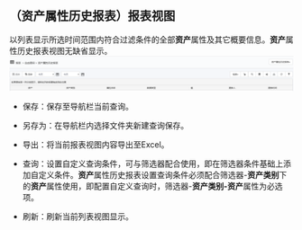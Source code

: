 ## （资产属性历史报表）报表视图
以列表显示所选时间范围内符合过滤条件的全部**资产**属性及其它概要信息。**资产**属性历史报表视图无缺省显示。
![](./images/报表视图.png)

* 保存：保存至导航栏当前查询。

* 另存为：在导航栏内选择文件夹新建查询保存。

* 导出：将当前报表视图内容导出至Excel。
 
* 查询：设置自定义查询条件，可与筛选器配合使用，即在筛选器条件基础上添加自定义条件。**资产**属性历史报表设置查询条件必须配合筛选器-**资产类别**下的**资产**属性使用，即配置自定义查询时，筛选器-**资产类别-资产**属性为必选项。
* 刷新：刷新当前列表视图显示。